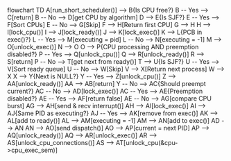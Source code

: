 flowchart TD
    A[run_short_scheduler()] --> B{Is CPU free?}
    B -- Yes --> C[return]
    B -- No --> D[get CPU by algorithm]
    D --> E{Is SJF?}
    E -- Yes --> F[Sort CPUs]
    E -- No --> G[Skip]
    F --> H[Return first CPU]
    G --> H
    H --> I[lock_cpu()]
    I --> J[lock_ready()]
    J --> K[lock_exec()]
    K --> L{PCB in exec()?}
    L -- Yes --> M[executing = pid]
    L -- No --> N[executing = -1]
    M --> O[unlock_exec()]
    N --> O
    O --> P{CPU processing AND preemption disabled?}
    P -- Yes --> Q[unlock_cpu()]
    Q --> R[unlock_ready()]
    R --> S[return]
    P -- No --> T[get next from ready()]
    T --> U{Is SJF?}
    U -- Yes --> V[Sort ready queue]
    U -- No --> W[Skip]
    V --> X[Return next process]
    W --> X
    X --> Y{Next is NULL?}
    Y -- Yes --> Z[unlock_cpu()]
    Z --> AA[unlock_ready()]
    AA --> AB[return]
    Y -- No --> AC{Should preempt current?}
    AC -- No --> AD[lock_exec()]
    AC -- Yes --> AE{Preemption disabled?}
    AE -- Yes --> AF[return false]
    AE -- No --> AG[compare CPU burst]
    AG --> AH[send & recv interrupt()]
    AH --> AI[lock_exec()]
    AI --> AJ{Same PID as executing?}
    AJ -- Yes --> AK[remove from exec()]
    AK --> AL[add to ready()]
    AL --> AM[executing = -1]
    AM --> AN[add to exec()]
    AD --> AN
    AN --> AO[send dispatch()]
    AO --> AP[current = next PID]
    AP --> AQ[unlock_ready()]
    AQ --> AR[unlock_exec()]
    AR --> AS[unlock_cpu_connections()]
    AS --> AT[unlock_cpu(&cpu->cpu_exec_sem)]
